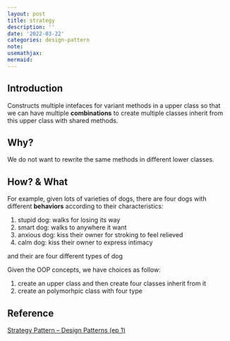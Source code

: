 ```yaml
---
layout: post
title: strategy
description: ''
date: '2022-03-22'
categories: design-pattern
note:
usemathjax:
mermaid:
---
```


## Introduction

Constructs multiple intefaces for variant methods in a upper class so that we can have multiple **combinations** to create multiple classes inherit from this upper class with shared methods.

## Why?

We do not want to rewrite the same methods in different lower classes.

## How? & What

For example, given lots of varieties of dogs, there are four dogs with different **behaviors** according to their characteristics:

1. stupid dog: walks for losing its way
2. smart dog: walks to anywhere it want
3. anxious dog: kiss their owner for stroking to feel relieved
4. calm dog: kiss their owner to express intimacy

and their are four different types of dog

Given the OOP concepts, we have choices as follow:

1. create an upper class and then create four classes inherit from it
2. create an polymorhpic class with four type

## Reference

[Strategy Pattern – Design Patterns (ep 1)](https://www.youtube.com/watch?v=v9ejT8FO-7I&list=PLrhzvIcii6GNjpARdnO4ueTUAVR9eMBpc)
